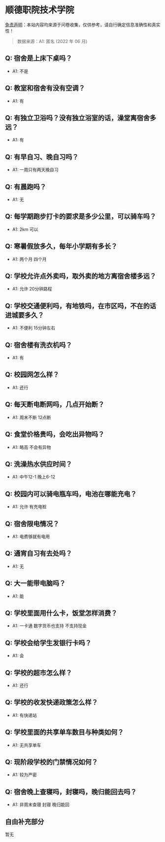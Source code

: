 # 顺德职院技术学院

[免责声明](https://colleges.chat/#_3)：本站内容均来源于问卷收集，仅供参考，请自行确定信息准确性和真实性！

> 数据来源：A1: 匿名 (2022 年 06 月)

## Q: 宿舍是上床下桌吗？

- A1: 不是

## Q: 教室和宿舍有没有空调？

- A1: 有

## Q: 有独立卫浴吗？没有独立浴室的话，澡堂离宿舍多远？

- A1: 有

## Q: 有早自习、晚自习吗？

- A1: 一周只有两天晚自习

## Q: 有晨跑吗？

- A1: 无

## Q: 每学期跑步打卡的要求是多少公里，可以骑车吗？

- A1: 2km 可以

## Q: 寒暑假放多久，每年小学期有多长？

- A1: 两个月 四个月

## Q: 学校允许点外卖吗，取外卖的地方离宿舍楼多远？

- A1: 允许 20分钟路程

## Q: 学校交通便利吗，有地铁吗，在市区吗，不在的话进城要多久？

- A1: 不便利 15分钟左右

## Q: 宿舍楼有洗衣机吗？

- A1: 有

## Q: 校园网怎么样？

- A1: 还行

## Q: 每天断电断网吗，几点开始断？

- A1: 周末不断 12点断

## Q: 食堂价格贵吗，会吃出异物吗？

- A1: 略高 不会有异物

## Q: 洗澡热水供应时间？

- A1: 中午12-1 晚上6-12

## Q: 校园内可以骑电瓶车吗，电池在哪能充电？

- A1: 允许 有充电桩

## Q: 宿舍限电情况？

- A1: 电费够就有电用

## Q: 通宵自习有去处吗？

- A1: 无

## Q: 大一能带电脑吗？

- A1: 能

## Q: 学校里面用什么卡，饭堂怎样消费？

- A1: 一卡通 数字货币也支持 不支持现金

## Q: 学校会给学生发银行卡吗？

- A1: 会

## Q: 学校的超市怎么样？

- A1: 还行

## Q: 学校的收发快递政策怎么样？

- A1: 有快递站

## Q: 学校里面的共享单车数目与种类如何？

- A1: 无共享单车

## Q: 现阶段学校的门禁情况如何？

- A1: 较为严密

## Q: 宿舍晚上查寝吗，封寝吗，晚归能回去吗？

- A1: 非周末查寝 封寝 晚归能回

## 自由补充部分

暂无